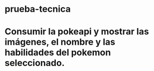 # prueba-tecnica
# Consumir la pokeapi y mostrar las imágenes, el nombre y las habilidades del pokemon seleccionado.
